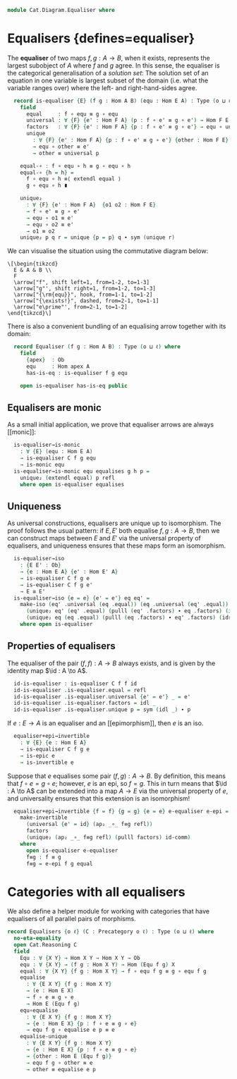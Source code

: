 <!--
```agda
open import Cat.Prelude

import Cat.Reasoning
```
-->

```agda
module Cat.Diagram.Equaliser where
```

<!--
```agda
module _ {o ℓ} (C : Precategory o ℓ) where
  open Cat.Reasoning C
  private variable
    A B : Ob
    f g h : Hom A B
```
-->

# Equalisers {defines=equaliser}

The **equaliser** of two maps $f, g : A \to B$, when it exists,
represents the largest subobject of $A$ where $f$ and $g$ agree. In this
sense, the equaliser is the categorical generalisation of a _solution
set_: The solution set of an equation in one variable is largest subset
of the domain (i.e. what the variable ranges over) where the left- and
right-hand-sides agree.

```agda
  record is-equaliser {E} (f g : Hom A B) (equ : Hom E A) : Type (o ⊔ ℓ) where
    field
      equal     : f ∘ equ ≡ g ∘ equ
      universal : ∀ {F} {e' : Hom F A} (p : f ∘ e' ≡ g ∘ e') → Hom F E
      factors   : ∀ {F} {e' : Hom F A} {p : f ∘ e' ≡ g ∘ e'} → equ ∘ universal p ≡ e'
      unique
        : ∀ {F} {e' : Hom F A} {p : f ∘ e' ≡ g ∘ e'} {other : Hom F E}
        → equ ∘ other ≡ e'
        → other ≡ universal p

    equal-∘ : f ∘ equ ∘ h ≡ g ∘ equ ∘ h
    equal-∘ {h = h} =
      f ∘ equ ∘ h ≡⟨ extendl equal ⟩
      g ∘ equ ∘ h ∎

    unique₂
      : ∀ {F} {e' : Hom F A}  {o1 o2 : Hom F E}
      → f ∘ e' ≡ g ∘ e'
      → equ ∘ o1 ≡ e'
      → equ ∘ o2 ≡ e'
      → o1 ≡ o2
    unique₂ p q r = unique {p = p} q ∙ sym (unique r)
```

We can visualise the situation using the commutative diagram below:

~~~{.quiver}
\[\begin{tikzcd}
  E & A & B \\
  F
  \arrow["f", shift left=1, from=1-2, to=1-3]
  \arrow["g"', shift right=1, from=1-2, to=1-3]
  \arrow["{\rm{equ}}", hook, from=1-1, to=1-2]
  \arrow["{\exists!}", dashed, from=2-1, to=1-1]
  \arrow["e\prime"', from=2-1, to=1-2]
\end{tikzcd}\]
~~~

There is also a convenient bundling of an equalising arrow together with
its domain:

```agda
  record Equaliser (f g : Hom A B) : Type (o ⊔ ℓ) where
    field
      {apex}  : Ob
      equ     : Hom apex A
      has-is-eq : is-equaliser f g equ

    open is-equaliser has-is-eq public
```

## Equalisers are monic

As a small initial application, we prove that equaliser arrows are
always [[monic]]:

<!--
```agda
module _ {o ℓ} {C : Precategory o ℓ} where
  open Cat.Reasoning C
  private variable
    A B : Ob
    f g h : Hom A B
```
-->

```agda
  is-equaliser→is-monic
    : ∀ {E} (equ : Hom E A)
    → is-equaliser C f g equ
    → is-monic equ
  is-equaliser→is-monic equ equalises g h p =
    unique₂ (extendl equal) p refl
    where open is-equaliser equalises
```

## Uniqueness

As universal constructions, equalisers are unique up to isomorphism.
The proof follows the usual pattern: if $E, E'$ both equalise $f, g : A \to B$,
then we can construct maps between $E$ and $E'$ via the universal property
of equalisers, and uniqueness ensures that these maps form an isomorphism.

```agda
  is-equaliser→iso
    : {E E' : Ob}
    → {e : Hom E A} {e' : Hom E' A}
    → is-equaliser C f g e
    → is-equaliser C f g e'
    → E ≅ E'
  is-equaliser→iso {e = e} {e' = e'} eq eq' =
    make-iso (eq' .universal (eq .equal)) (eq .universal (eq' .equal))
      (unique₂ eq' (eq' .equal) (pulll (eq' .factors) ∙ eq .factors) (idr _))
      (unique₂ eq (eq .equal) (pulll (eq .factors) ∙ eq' .factors) (idr _))
    where open is-equaliser
```

## Properties of equalisers

The equaliser of the pair $(f, f) : A \to B$ always exists, and is given
by the identity map $\id : A \to A$.

```agda
  id-is-equaliser : is-equaliser C f f id
  id-is-equaliser .is-equaliser.equal = refl
  id-is-equaliser .is-equaliser.universal {e' = e'} _ = e'
  id-is-equaliser .is-equaliser.factors = idl _
  id-is-equaliser .is-equaliser.unique p = sym (idl _) ∙ p
```

If $e : E \to A$ is an equaliser and an [[epimorphism]], then $e$ is
an iso.

```agda
  equaliser+epi→invertible
    : ∀ {E} {e : Hom E A}
    → is-equaliser C f g e
    → is-epic e
    → is-invertible e
```

Suppose that $e$ equalises some pair $(f, g) : A \to B$. By definition,
this means that $f \circ e = g \circ e$; however, $e$ is an epi, so
$f = g$. This in turn means that $\id : A \to A$ can be extended into
a map $A \to E$ via the universal property of $e$, and universality
ensures that this extension is an isomorphism!

```agda
  equaliser+epi→invertible {f = f} {g = g} {e = e} e-equaliser e-epi =
    make-invertible
      (universal {e' = id} (ap₂ _∘_ f≡g refl))
      factors
      (unique₂ (ap₂ _∘_ f≡g refl) (pulll factors) id-comm)
    where
      open is-equaliser e-equaliser
      f≡g : f ≡ g
      f≡g = e-epi f g equal
```


# Categories with all equalisers

We also define a helper module for working with categories that have
equalisers of all parallel pairs of morphisms.


```agda
record Equalisers {o ℓ} (C : Precategory o ℓ) : Type (o ⊔ ℓ) where
  no-eta-equality
  open Cat.Reasoning C
  field
    Equ : ∀ {X Y} → Hom X Y → Hom X Y → Ob
    equ : ∀ {X Y} → (f g : Hom X Y) → Hom (Equ f g) X
    equal : ∀ {X Y} {f g : Hom X Y} → f ∘ equ f g ≡ g ∘ equ f g
    equalise
      : ∀ {E X Y} {f g : Hom X Y}
      → (e : Hom E X)
      → f ∘ e ≡ g ∘ e
      → Hom E (Equ f g)
    equ∘equalise
      : ∀ {E X Y} {f g : Hom X Y}
      → {e : Hom E X} {p : f ∘ e ≡ g ∘ e}
      → equ f g ∘ equalise e p ≡ e
    equalise-unique
      : ∀ {E X Y} {f g : Hom X Y}
      → {e : Hom E X} {p : f ∘ e ≡ g ∘ e}
      → {other : Hom E (Equ f g)}
      → equ f g ∘ other ≡ e
      → other ≡ equalise e p
```

<!--
```agda
  equaliser : ∀ {X Y} (f g : Hom X Y) → Equaliser C f g
  equaliser f g .Equaliser.apex = Equ f g
  equaliser f g .Equaliser.equ = equ f g
  equaliser f g .Equaliser.has-is-eq .is-equaliser.equal = equal
  equaliser f g .Equaliser.has-is-eq .is-equaliser.universal = equalise _
  equaliser f g .Equaliser.has-is-eq .is-equaliser.factors = equ∘equalise
  equaliser f g .Equaliser.has-is-eq .is-equaliser.unique = equalise-unique

  private module equaliser {X Y} {f g : Hom X Y} = Equaliser (equaliser f g)
  open equaliser
    using (has-is-eq; equal-∘)
    renaming (unique₂ to equalise-unique₂)
    public

module _ {o ℓ} {C : Precategory o ℓ} where
  open Precategory C

  all-equalisers→equalisers
    : (∀ {X Y} → (f g : Hom X Y) → Equaliser C f g)
    → Equalisers C
  all-equalisers→equalisers has-equalisers = equalisers where
    module eq {X Y} {f g : Hom X Y} = Equaliser (has-equalisers f g)
    open Equalisers

    equalisers : Equalisers C
    equalisers .Equ f g = eq.apex {f = f} {g = g}
    equalisers .equ _ _ = eq.equ
    equalisers .equal = eq.equal
    equalisers .equalise _ = eq.universal
    equalisers .equ∘equalise = eq.factors
    equalisers .equalise-unique = eq.unique

  has-equalisers→equalisers
    : ∀ {Equ : ∀ {X Y} → (f g : Hom X Y) → Ob}
    → {equ : ∀ {X Y} → (f g : Hom X Y) → Hom (Equ f g) X}
    → (∀ {X Y} → (f g : Hom X Y) → is-equaliser C f g (equ f g))
    → Equalisers C
  has-equalisers→equalisers {Equ = Equ} {equ} is-equalisers = equalisers where
    module eq {X Y} {f g : Hom X Y} = is-equaliser (is-equalisers f g)

    equalisers : Equalisers C
    equalisers .Equalisers.Equ = Equ
    equalisers .Equalisers.equ = equ
    equalisers .Equalisers.equal = eq.equal
    equalisers .Equalisers.equalise _ = eq.universal
    equalisers .Equalisers.equ∘equalise = eq.factors
    equalisers .Equalisers.equalise-unique = eq.unique
```
-->
